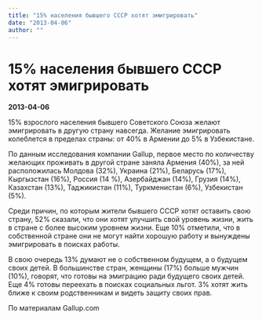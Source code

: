 ```yaml
---
title: "15% населения бывшего СССР хотят эмигрировать"
date: "2013-04-06"
author: ""
---
```


# 15% населения бывшего СССР хотят эмигрировать

**2013-04-06** 

15% взрослого населения бывшего Советского Союза желают эмигрировать в другую страну навсегда. Желание эмигрировать колеблется в пределах страны: от 40% в Армении до 5% в Узбекистане.

По данным исследования компании Gallup, первое место по количеству желающих проживать в другой стране заняла Армения (40%), за ней расположилась Молдова (32%), Украина (21%), Беларусь (17%), Кыргызстан (16%), Россия (14 %), Азербайджан (14%), Грузия (14%), Казахстан (13%), Таджикистан (11%), Туркменистан (6%), Узбекистан (5%).

Среди причин, по которым жители бывшего СССР хотят оставить свою страну, 52% сказали, что они хотят улучшить свой уровень жизни, жить в стране с более высоким уровнем жизни. Еще 10% отметили, что в собственной стране они не могут найти хорошую работу и вынуждены эмигрировать в поисках работы.

В свою очередь 13% думают не о собственном будущем, а о будущем своих детей. В большинстве стран, женщины (17%) больше мужчин (10%), говорят, что готовы на эмиграцию ради будущего своих детей. Еще 4% готовы переехать в поисках социальных льгот. 3% хотят жить ближе к своим родственникам и видеть защиту своих прав.

По материалам Gallup.com